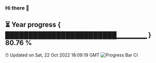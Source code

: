 ### Hi there 👋
⏳ Year progress { ████████████████████████▁▁▁▁▁▁ } 80.76 %
---
⏰ Updated on Sat, 22 Oct 2022 18:09:19 GMT
![Progress Bar CI](https://github.com/Moyi321/Moyi321/workflows/Progress%20Bar%20CI/badge.svg)
